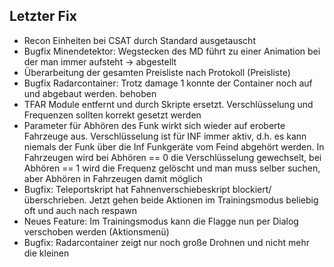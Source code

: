 ## Letzter Fix
- Recon Einheiten bei CSAT durch Standard ausgetauscht
- Bugfix Minendetektor: Wegstecken des MD führt zu einer Animation bei der man immer aufsteht -> abgestellt
- Überarbeitung der gesamten Preisliste nach Protokoll (Preisliste)
- Bugfix Radarcontainer: Trotz damage 1 konnte der Container noch auf und abgebaut werden. behoben
- TFAR Module entfernt und durch Skripte ersetzt. Verschlüsselung und Frequenzen sollten korrekt gesetzt werden
- Parameter für Abhören des Funk wirkt sich wieder auf eroberte Fahrzeuge aus. Verschlüsselung ist für INF immer aktiv, d.h. es kann niemals der Funk über die Inf Funkgeräte vom Feind abgehört werden. In Fahrzeugen wird bei Abhören == 0 die Verschlüsselung gewechselt, bei Abhören == 1 wird die Frequenz gelöscht und man muss selber suchen, aber Abhören in Fahrzeugen damit möglich
- Bugfix: Teleportskript hat Fahnenverschiebeskript blockiert/überschrieben. Jetzt gehen beide Aktionen im Trainingsmodus beliebig oft und auch nach respawn
- Neues Feature: Im Trainingsmodus kann die Flagge nun per Dialog verschoben werden (Aktionsmenü)
- Bugfix: Radarcontainer zeigt nur noch große Drohnen und nicht mehr die kleinen